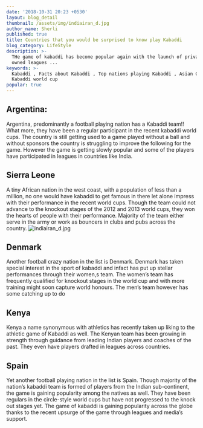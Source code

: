 ```yaml
---
date: '2018-10-31 20:23 +0530'
layout: blog_detail
thumbnail: /assets/img/indiairan_d.jpg
author_name: Sherli
published: true
title: Countries that you would be surprised to know play Kabaddi
blog_category: LifeStyle
description: >-
  THe game of kabaddi has become popular again with the launch of privately
  owned leagues ...
keywords: >-
  Kabaddi , Facts about Kabaddi , Top nations playing Kabaddi , Asian Games ,
  Kabaddi world cup
popular: true
---
```


## Argentina:

Argentina, predominantly a football playing nation has a Kabaddi team!! What more, they have been a regular participant in the recent kabaddi world cups.
The country is still getting used to a game played without a ball and without sponsors the country is struggling to improve the following for the game. However the game is getting slowly popular and some of the players have participated in leagues in countries like India.

## Sierra Leone

A tiny African nation in the west coast, with a population of less than a million, no one would have kabaddi to get famous in there let alone impress with their performance in the recent world cups.
Though the team could not advance to the knockout stages of the 2012 and 2013 world cups, they won the hearts of people with their performance. Majority of the team either serve in the army or work as bouncers in clubs and pubs across the country.
![indiairan_d.jpg]({{site.baseurl}}/assets/img/indiairan_d.jpg)

## Denmark

Another football crazy nation in the list is Denmark. Denmark has taken special interest in the sport of kabaddi and infact has put up stellar performances through their women,s team. The women’s team has frequently qualified for knockout stages in the world cup and with more training might soon capture world honours. The men’s team however has some catching up to do

## Kenya

Kenya a name synonymous with athletics has recently taken up liking to the athletic game of Kabaddi as well. The Kenyan team has been growing in strength through guidance from leading Indian players and coaches of the past. They even have players drafted in leagues across countries.

## Spain

Yet another football playing nation in the list is Spain. Though majority of the nation’s kabaddi team is formed of players from the Indian sub-continent, the game is gaining popularity among the natives as well. They have been regulars in the circle-style world cups but have not progressed to the knock out stages yet.
The game of kabaddi is gaining popularity across the globe thanks to the recent upsurge of the game through leagues and media’s support.
